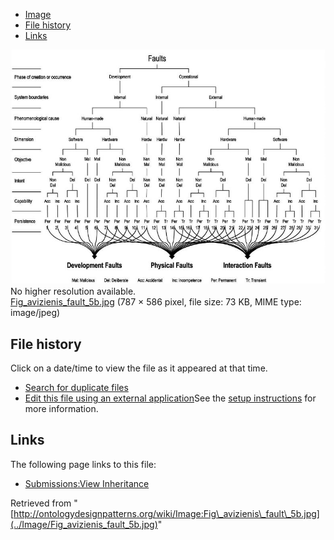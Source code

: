 * [Image](../Image/Fig_avizienis_fault_5b.jpg#file)
* [File history](../Image/Fig_avizienis_fault_5b.jpg#filehistory)
* [Links](../Image/Fig_avizienis_fault_5b.jpg#filelinks)

[![Image:Fig avizienis fault 5b.jpg](../images/d/d1/Fig_avizienis_fault_5b.jpg)](../images/d/d1/Fig_avizienis_fault_5b.jpg)  
No higher resolution available.  
[Fig\_avizienis\_fault\_5b.jpg](../images/d/d1/Fig_avizienis_fault_5b.jpg)‎ (787 × 586 pixel, file size: 73 KB, MIME type: image/jpeg)

## File history

Click on a date/time to view the file as it appeared at that time.



  
* [Search for duplicate files](http://ontologydesignpatterns.org/wiki/Special:FileDuplicateSearch/Fig_avizienis_fault_5b.jpg "Special:FileDuplicateSearch/Fig avizienis fault 5b.jpg")
* [Edit this file using an external application](http://ontologydesignpatterns.org/wiki/index.php?title=Image:Fig_avizienis_fault_5b.jpg&action=edit&externaledit=true&mode=file "Image:Fig avizienis fault 5b.jpg")See the [setup instructions](http://www.mediawiki.org/wiki/Manual:External_editors "http://www.mediawiki.org/wiki/Manual:External_editors") for more information.

## Links



The following page links to this file:


* [Submissions:View Inheritance](../Submissions/View_Inheritance "Submissions:View Inheritance")


Retrieved from "[http://ontologydesignpatterns.org/wiki/Image:Fig\_avizienis\_fault\_5b.jpg](../Image/Fig_avizienis_fault_5b.jpg)"